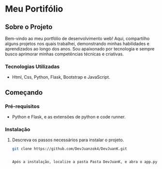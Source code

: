 # Meu Portifólio

## Sobre o Projeto

 Bem-vindo ao meu portfólio de desenvolvimento web! Aqui, compartilho alguns projetos nos quais trabalhei, demonstrando minhas habilidades e aprendizados ao longo dos anos. Sou apaixonado por tecnologia e sempre busco aprimorar minhas competências técnicas e criativas. 

### Tecnologias Utilizadas

- Html, Css, Python, Flask, Bootstrap e JavaScript.

## Começando

### Pré-requisitos

- Python e Flask, e as extensões de python e code runner.

### Instalação

1. Descreva os passos necessários para instalar o projeto.
   ```sh
   git clone https://github.com/DevJuanzok4/DevJuanK.git


   Após a instalação, localize a pasta Pasta DevJuanK, e abra o app.py, e inicie atráves do code runner.
